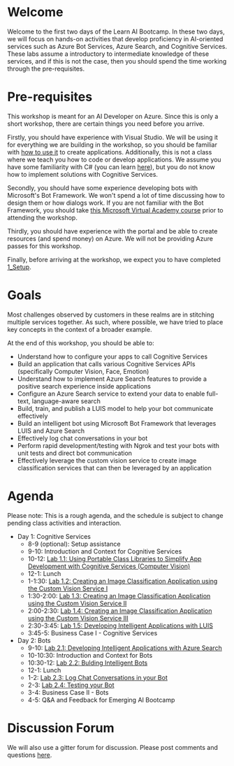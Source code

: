 # Welcome 

Welcome to the first two days of the Learn AI Bootcamp. In these two days, we will focus on hands-on activities that develop proficiency in AI-oriented services such as Azure Bot Services, Azure Search, and Cognitive Services. These labs assume a introductory to intermediate knowledge of these services, and if this is not the case, then you should spend the time working through the pre-requisites.

# Pre-requisites

This workshop is meant for an AI Developer on Azure. Since this is only a short workshop, there are certain things you need before you arrive.

Firstly, you should have experience with Visual Studio. We will be using it for everything we are building in the workshop, so you should be familiar with [how to use it](https://docs.microsoft.com/en-us/visualstudio/ide/visual-studio-ide) to create applications. Additionally, this is not a class where we teach you how to code or develop applications. We assume you have some familiarity with C# (you can learn [here](https://mva.microsoft.com/en-us/training-courses/c-fundamentals-for-absolute-beginners-16169?l=Lvld4EQIC_2706218949)), but you do not know how to implement solutions with Cognitive Services. 

Secondly, you should have some experience developing bots with Microsoft's Bot Framework. We won't spend a lot of time discussing how to design them or how dialogs work. If you are not familiar with the Bot Framework, you should take [this Microsoft Virtual Academy course](https://mva.microsoft.com/en-us/training-courses/creating-bots-in-the-microsoft-bot-framework-using-c-17590#!) prior to attending the workshop.

Thirdly, you should have experience with the portal and be able to create resources (and spend money) on Azure. We will not be providing Azure passes for this workshop.

Finally, before arriving at the workshop, we expect you to have completed [1_Setup](./lab01.1-computer_vision/1_Setup.md).


# Goals

Most challenges observed by customers in these realms are in stitching multiple services together. As such, where possible, we have tried to place key concepts in the context of a broader example. 

At the end of this workshop, you should be able to:

- Understand how to configure your apps to call Cognitive Services
- Build an application that calls various Cognitive Services APIs (specifically Computer Vision, Face, Emotion)
- Understand how to implement Azure Search features to provide a positive search experience inside applications
- Configure an Azure Search service to extend your data to enable full-text, language-aware search
- Build, train, and publish a LUIS model to help your bot communicate effectively
- Build an intelligent bot using Microsoft Bot Framework that leverages LUIS and Azure Search
- Effectively log chat conversations in your bot
- Perform rapid development/testing with Ngrok and test your bots with unit tests and direct bot communication
- Effectively leverage the custom vision service to create image classification services that can then be leveraged by an application


# Agenda

Please note: This is a rough agenda, and the schedule is subject to change pending class activities and interaction.

- Day 1: Cognitive Services
  - 8-9 (optional): Setup assistance
  - 9-10: Introduction and Context for Cognitive Services
  - 10-12: [Lab 1.1: Using Portable Class Libraries to Simplify App Development with Cognitive Services (Computer Vision)](https://aka.ms/LearnAI-EmergingAIDevBootcamp-01-1)
  - 12-1: Lunch
  - 1-1:30: [Lab 1.2: Creating an Image Classification Application using the Custom Vision Service I](https://aka.ms/LearnAI-EmergingAIDevBootcamp-02-3)
  - 1:30-2:00: [Lab 1.3: Creating an Image Classification Application using the Custom Vision Service II](https://aka.ms/LearnAI-EmergingAIDevBootcamp-02-4)
  - 2:00-2:30: [Lab 1.4: Creating an Image Classification Application using the Custom Vision Service III](https://aka.ms/LearnAI-EmergingAIDevBootcamp-02-5)
  - 2:30-3:45: [Lab 1.5: Developing Intelligent Applications with LUIS](https://aka.ms/LearnAI-EmergingAIDevBootcamp-01-2)
  - 3:45-5: Business Case I - Cognitive Services
- Day 2: Bots
  - 9-10: [Lab 2.1: Developing Intelligent Applications with Azure Search](https://aka.ms/LearnAI-EmergingAIDevBootcamp-01-2)
  - 10-10:30: Introduction and Context for Bots
  - 10:30-12: [Lab 2.2: Bulding Intelligent Bots](https://aka.ms/LearnAI-EmergingAIDevBootcamp-01-2)
  - 12-1: Lunch
  - 1-2:  [Lab 2.3: Log Chat Conversations in your Bot](https://aka.ms/LearnAI-EmergingAIDevBootcamp-02-1)
  - 2-3: [Lab 2.4: Testing your Bot](https://aka.ms/LearnAI-EmergingAIDevBootcamp-02-2)
  - 3-4: Business Case II - Bots
  - 4-5: Q&A and Feedback for Emerging AI Bootcamp


# Discussion Forum

We will also use a gitter forum for discussion. Please post comments and questions [here](https://gitter.im/LearnAI-Bootcamps).